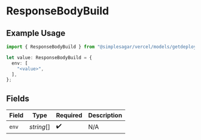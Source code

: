 # ResponseBodyBuild

## Example Usage

```typescript
import { ResponseBodyBuild } from "@simplesagar/vercel/models/getdeploymentop.js";

let value: ResponseBodyBuild = {
  env: [
    "<value>",
  ],
};
```

## Fields

| Field              | Type               | Required           | Description        |
| ------------------ | ------------------ | ------------------ | ------------------ |
| `env`              | *string*[]         | :heavy_check_mark: | N/A                |